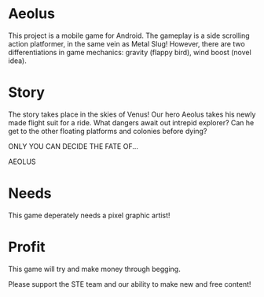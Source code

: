 # Aeolus
This project is a mobile game for Android. The gameplay is a side scrolling action platformer, in the same vein as Metal Slug!
However, there are two differentiations in game mechanics: gravity (flappy bird), wind boost (novel idea).

# Story
The story takes place in the skies of Venus! Our hero Aeolus takes his newly made flight suit for a ride. 
What dangers await out intrepid explorer? Can he get to the other floating platforms and colonies before dying?

ONLY YOU CAN DECIDE THE FATE OF...

AEOLUS

# Needs
This game deperately needs a pixel graphic artist!

# Profit
This game will try and make money through begging.

Please support the STE team and our ability to make new and free content!
